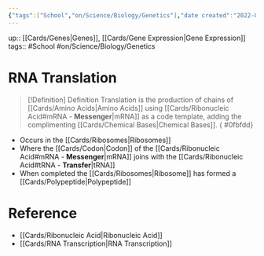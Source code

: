 ```yaml
---
{"tags":["School","on/Science/Biology/Genetics"],"date created":"2022-03-11 Fri","edited":"2023-04-06 Thu","dg-publish":true,"permalink":"/cards/rna-translation/","dgPassFrontmatter":true}
---
```


up:: [[Cards/Genes\|Genes]], [[Cards/Gene Expression\|Gene Expression]]
tags:: #School #on/Science/Biology/Genetics 

# RNA Translation

> [!Definition] Definition
> Translation is the production of chains of [[Cards/Amino Acids\|Amino Acids]] using [[Cards/Ribonucleic Acid#mRNA - **Messenger**\|mRNA]] as a code template, adding the complimenting [[Cards/Chemical Bases\|Chemical Bases]].
{ #0fbfdd}


- Occurs in the [[Cards/Ribosomes\|Ribosomes]]
- Where the [[Cards/Codon\|Codon]] of the [[Cards/Ribonucleic Acid#mRNA - **Messenger**\|mRNA]] joins with the [[Cards/Ribonucleic Acid#tRNA - **Transfer**\|tRNA]]
- When completed the [[Cards/Ribosomes\|Ribosome]] has formed a [[Cards/Polypeptide\|Polypeptide]]

# Reference
- [[Cards/Ribonucleic Acid\|Ribonucleic Acid]]
- [[Cards/RNA Transcription\|RNA Transcription]]